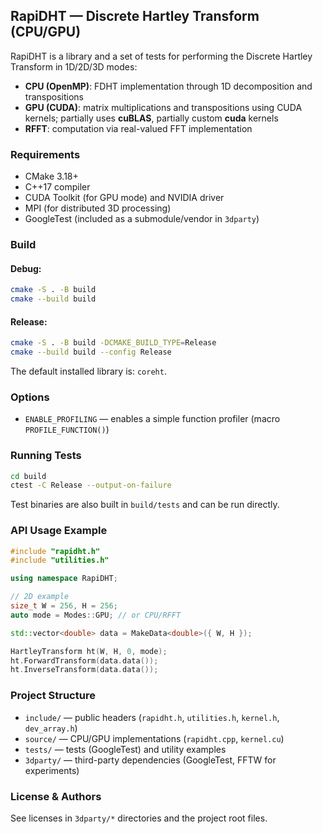 ## RapiDHT — Discrete Hartley Transform (CPU/GPU)

RapiDHT is a library and a set of tests for performing the Discrete Hartley Transform in 1D/2D/3D modes:
- **CPU (OpenMP)**: FDHT implementation through 1D decomposition and transpositions
- **GPU (CUDA)**: matrix multiplications and transpositions using CUDA kernels; partially uses **cuBLAS**, partially custom **cuda** kernels
- **RFFT**: computation via real-valued FFT implementation

### Requirements
- CMake 3.18+
- C++17 compiler
- CUDA Toolkit (for GPU mode) and NVIDIA driver
- MPI (for distributed 3D processing)
- GoogleTest (included as a submodule/vendor in `3dparty`)

### Build
#### Debug:
```bash
cmake -S . -B build
cmake --build build
```
#### Release:
```bash
cmake -S . -B build -DCMAKE_BUILD_TYPE=Release
cmake --build build --config Release
```

The default installed library is: `coreht`.

### Options
- `ENABLE_PROFILING` — enables a simple function profiler (macro `PROFILE_FUNCTION()`)

### Running Tests
```bash
cd build
ctest -C Release --output-on-failure
```
Test binaries are also built in `build/tests` and can be run directly.

### API Usage Example
```cpp
#include "rapidht.h"
#include "utilities.h"

using namespace RapiDHT;

// 2D example
size_t W = 256, H = 256;
auto mode = Modes::GPU; // or CPU/RFFT

std::vector<double> data = MakeData<double>({ W, H });

HartleyTransform ht(W, H, 0, mode);
ht.ForwardTransform(data.data());
ht.InverseTransform(data.data());
```

### Project Structure
- `include/` — public headers (`rapidht.h`, `utilities.h`, `kernel.h`, `dev_array.h`)
- `source/` — CPU/GPU implementations (`rapidht.cpp`, `kernel.cu`)
- `tests/` — tests (GoogleTest) and utility examples
- `3dparty/` — third-party dependencies (GoogleTest, FFTW for experiments)

### License & Authors
See licenses in `3dparty/*` directories and the project root files.
